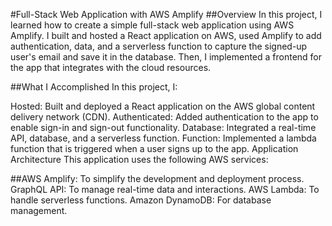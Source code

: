 #Full-Stack Web Application with AWS Amplify
##Overview
In this project, I learned how to create a simple full-stack web application using AWS Amplify. I built and hosted a React application on AWS, used Amplify to add authentication, data, and a serverless function to capture the signed-up user's email and save it in the database. Then, I implemented a frontend for the app that integrates with the cloud resources.

##What I Accomplished
In this project, I:

Hosted: Built and deployed a React application on the AWS global content delivery network (CDN).
Authenticated: Added authentication to the app to enable sign-in and sign-out functionality.
Database: Integrated a real-time API, database, and a serverless function.
Function: Implemented a lambda function that is triggered when a user signs up to the app.
Application Architecture
This application uses the following AWS services:

##AWS Amplify: To simplify the development and deployment process.
GraphQL API: To manage real-time data and interactions.
AWS Lambda: To handle serverless functions.
Amazon DynamoDB: For database management.

